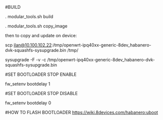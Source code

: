 #BUILD

. modular_tools.sh build

. modular_tools.sh copy_image

then to copy and update on device:

scp ilan@10.100.102.22:/tmp/openwrt-ipq40xx-generic-8dev_habanero-dvk-squashfs-sysupgrade.bin /tmp/

sysupgrade -F -v -c /tmp/openwrt-ipq40xx-generic-8dev_habanero-dvk-squashfs-sysupgrade.bin

#SET BOOTLOADER STOP ENABLE

fw_setenv bootdelay 1

#SET BOOTLOADER STOP DISABLE

fw_setenv bootdelay 0

#HOW TO FLASH BOOTLOADER
https://wiki.8devices.com/habanero:uboot
